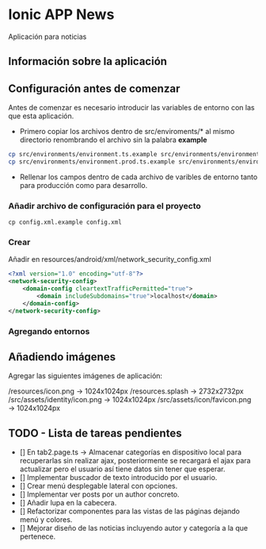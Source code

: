# Ionic APP News

Aplicación para noticias

## Información sobre la aplicación

## Configuración antes de comenzar

Antes de comenzar es necesario introducir las variables de entorno con las que 
esta aplicación.

- Primero copiar los archivos dentro de src/enviroments/* al mismo directorio
renombrando el archivo sin la palabra **example**

```bash
cp src/environments/environment.ts.example src/environments/environment.ts
cp src/environments/environment.prod.ts.example src/environments/environment.prod.ts
```

- Rellenar los campos dentro de cada archivo de varibles de entorno tanto para
producción como para desarrollo.

### Añadir archivo de configuración para el proyecto

``` 
cp config.xml.example config.xml
```

### Crear

Añadir en resources/android/xml/network_security_config.xml 

```xml
<?xml version="1.0" encoding="utf-8"?>
<network-security-config>
    <domain-config cleartextTrafficPermitted="true">
        <domain includeSubdomains="true">localhost</domain>
    </domain-config>
</network-security-config>
```

### Agregando entornos

## Añadiendo imágenes

Agregar las siguientes imágenes de aplicación:

/resources/icon.png → 1024x1024px
/resources.splash → 2732x2732px
/src/assets/identity/icon.png → 1024x1024px
/src/assets/icon/favicon.png → 1024x1024px

## TODO - Lista de tareas pendientes

- [] En tab2.page.ts → Almacenar categorías en dispositivo local para recuperarlas sin realizar ajax,
posteriormente se recargará el ajax para actualizar pero el usuario así tiene
datos sin tener que esperar.
- [] Implementar buscador de texto introducido por el usuario.
- [] Crear menú desplegable lateral con opciones.
- [] Implementar ver posts por un author concreto.
- [] Añadir lupa en la cabecera.
- [] Refactorizar componentes para las vistas de las páginas dejando menú y colores.
- [] Mejorar diseño de las noticias incluyendo autor y categoría a la que pertenece.
